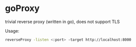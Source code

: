# goProxy
trivial reverse proxy (written in go), does not support TLS

Usage:
```sh
reverseProxy -listen <:port> -target http://localhost:8000
```

